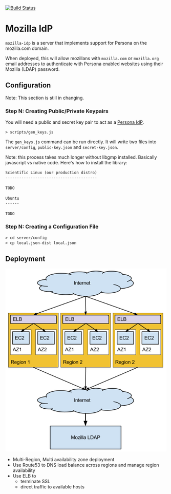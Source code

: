 [![Build Status](https://travis-ci.org/mozilla/vinz-clortho.png?branch=unit-tests)](https://travis-ci.org/mozilla/vinz-clortho)

# Mozilla IdP

``mozilla-idp`` is a server that implements support for Persona on the mozilla.com domain.

When deployed, this will allow mozillans with `mozilla.com` or `mozilla.org` email addresses
to authenticate with Persona enabled websites using their Mozilla (LDAP) password.

## Configuration

Note: This section is still in changing. 

### Step N: Creating Public/Private Keypairs

You will need a public and secret key pair to act as a 
[Persona IdP](https://developer.mozilla.org/en-US/docs/Persona/Implementing_a_Persona_IdP). 

    > scripts/gen_keys.js

The `gen_keys.js` command can be run directly. It will write two files into `server/config`, 
`public-key.json` and `secret-key.json`.

Note: this process takes much longer without libgmp installed. Basically javascript vs native
code. Here's how to install the library: 

    Scientific Linux (our production distro)
    ----------------------------------------
    
    TODO

    Ubuntu
    ------

    TODO


### Step N: Creating a Configuration File 

    > cd server/config
    > cp local.json-dist local.json

## Deployment 

![Deployment Diagram](./docs/aws-infrastructure.png)

* Multi-Region, Multi availability zone deployment
* Use Route53 to DNS load balance across regions and manage region availability
* Use ELB to 
    * terminate SSL 
    * direct traffic to available hosts


